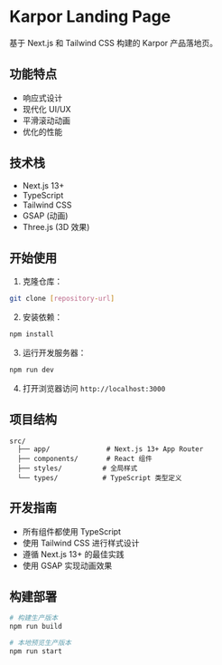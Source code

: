 # Karpor Landing Page

基于 Next.js 和 Tailwind CSS 构建的 Karpor 产品落地页。

## 功能特点

- 响应式设计
- 现代化 UI/UX
- 平滑滚动动画
- 优化的性能

## 技术栈

- Next.js 13+
- TypeScript
- Tailwind CSS
- GSAP (动画)
- Three.js (3D 效果)

## 开始使用

1. 克隆仓库：
```bash
git clone [repository-url]
```

2. 安装依赖：
```bash
npm install
```

3. 运行开发服务器：
```bash
npm run dev
```

4. 打开浏览器访问 `http://localhost:3000`

## 项目结构

```
src/
  ├── app/              # Next.js 13+ App Router
  ├── components/       # React 组件
  ├── styles/          # 全局样式
  └── types/           # TypeScript 类型定义
```

## 开发指南

- 所有组件都使用 TypeScript
- 使用 Tailwind CSS 进行样式设计
- 遵循 Next.js 13+ 的最佳实践
- 使用 GSAP 实现动画效果

## 构建部署

```bash
# 构建生产版本
npm run build

# 本地预览生产版本
npm run start
```
